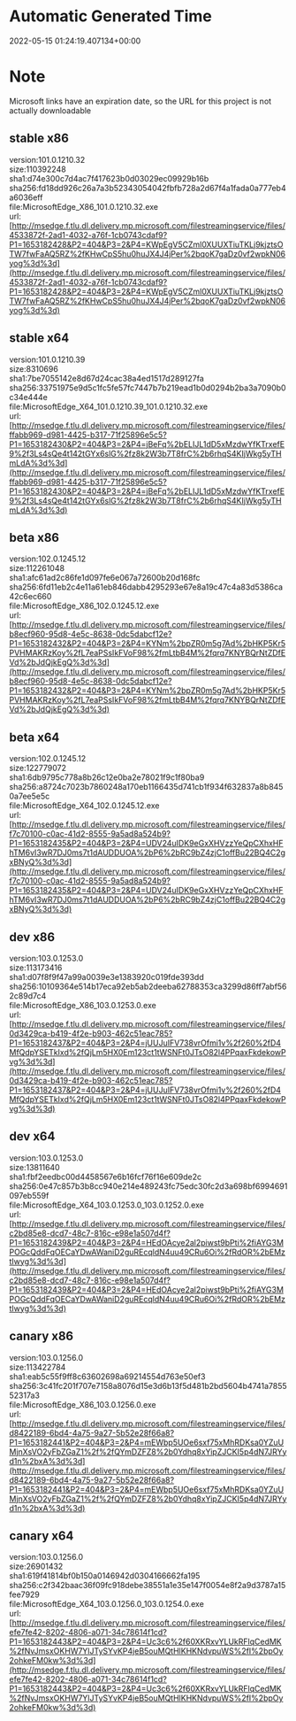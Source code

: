 # Automatic Generated Time
2022-05-15 01:24:19.407134+00:00

# Note
Microsoft links have an expiration date, so the URL for this project is not actually downloadable

## stable x86
version:101.0.1210.32  
size:110392248  
sha1:d74e300c7d4ac7f417623b0d03029ec09929b16b  
sha256:fd18dd926c26a7a3b52343054042fbfb728a2d67f4a1fada0a777eb4a6036eff  
file:MicrosoftEdge_X86_101.0.1210.32.exe  
url:[http://msedge.f.tlu.dl.delivery.mp.microsoft.com/filestreamingservice/files/4533872f-2ad1-4032-a76f-1cb0743cdaf9?P1=1653182428&P2=404&P3=2&P4=KWpEgV5CZml0XUUXTiuTKLj9kjztsOTW7fwFaAQ5RZ%2fKHwCpS5hu0huJX4J4jPer%2bqoK7gaDz0vf2wpkN06yog%3d%3d](http://msedge.f.tlu.dl.delivery.mp.microsoft.com/filestreamingservice/files/4533872f-2ad1-4032-a76f-1cb0743cdaf9?P1=1653182428&P2=404&P3=2&P4=KWpEgV5CZml0XUUXTiuTKLj9kjztsOTW7fwFaAQ5RZ%2fKHwCpS5hu0huJX4J4jPer%2bqoK7gaDz0vf2wpkN06yog%3d%3d)  

## stable x64
version:101.0.1210.39  
size:8310696  
sha1:7be7055142e8d67d24cac38a4ed1517d289127fa  
sha256:33751975e9d5c1fc5fe57fc7447b7b219ead1b0d0294b2ba3a7090b0c34e444e  
file:MicrosoftEdge_X64_101.0.1210.39_101.0.1210.32.exe  
url:[http://msedge.f.tlu.dl.delivery.mp.microsoft.com/filestreamingservice/files/ffabb969-d981-4425-b317-71f25896e5c5?P1=1653182430&P2=404&P3=2&P4=jBeFq%2bELIJL1dD5xMzdwYfKTrxefE9%2f3Ls4sQe4t142tGYx6slG%2fz8k2W3b7T8frC%2b6rhqS4KIjWkg5yTHmLdA%3d%3d](http://msedge.f.tlu.dl.delivery.mp.microsoft.com/filestreamingservice/files/ffabb969-d981-4425-b317-71f25896e5c5?P1=1653182430&P2=404&P3=2&P4=jBeFq%2bELIJL1dD5xMzdwYfKTrxefE9%2f3Ls4sQe4t142tGYx6slG%2fz8k2W3b7T8frC%2b6rhqS4KIjWkg5yTHmLdA%3d%3d)  

## beta x86
version:102.0.1245.12  
size:112261048  
sha1:afc61ad2c86fe1d097fe6e067a72600b20d168fc  
sha256:6fd11eb2c4e11a61eb846dabb4295293e67e8a19c47c4a83d5386ca42c6ec660  
file:MicrosoftEdge_X86_102.0.1245.12.exe  
url:[http://msedge.f.tlu.dl.delivery.mp.microsoft.com/filestreamingservice/files/b8ecf960-95d8-4e5c-8638-0dc5dabcf12e?P1=1653182432&P2=404&P3=2&P4=KYNm%2bpZR0m5g7Ad%2bHKP5Kr5PVHMAKRzKoy%2fL7eaPSsIkFVoF98%2fmLtbB4M%2fqrq7KNYBQrNtZDfEVd%2bJdQjkEgQ%3d%3d](http://msedge.f.tlu.dl.delivery.mp.microsoft.com/filestreamingservice/files/b8ecf960-95d8-4e5c-8638-0dc5dabcf12e?P1=1653182432&P2=404&P3=2&P4=KYNm%2bpZR0m5g7Ad%2bHKP5Kr5PVHMAKRzKoy%2fL7eaPSsIkFVoF98%2fmLtbB4M%2fqrq7KNYBQrNtZDfEVd%2bJdQjkEgQ%3d%3d)  

## beta x64
version:102.0.1245.12  
size:122779072  
sha1:6db9795c778a8b26c12e0ba2e78021f9c1f80ba9  
sha256:a8724c7023b7860248a170eb1166435d741cb1f934f632837a8b8450a7ee5e5c  
file:MicrosoftEdge_X64_102.0.1245.12.exe  
url:[http://msedge.f.tlu.dl.delivery.mp.microsoft.com/filestreamingservice/files/f7c70100-c0ac-41d2-8555-9a5ad8a524b9?P1=1653182435&P2=404&P3=2&P4=UDV24uIDK9eGxXHVzzYeQpCXhxHFhTM6vI3wR7DJ0ms7t1dAUDDUOA%2bP6%2bRC9bZ4zjC1offBu22BQ4C2gxBNyQ%3d%3d](http://msedge.f.tlu.dl.delivery.mp.microsoft.com/filestreamingservice/files/f7c70100-c0ac-41d2-8555-9a5ad8a524b9?P1=1653182435&P2=404&P3=2&P4=UDV24uIDK9eGxXHVzzYeQpCXhxHFhTM6vI3wR7DJ0ms7t1dAUDDUOA%2bP6%2bRC9bZ4zjC1offBu22BQ4C2gxBNyQ%3d%3d)  

## dev x86
version:103.0.1253.0  
size:113173416  
sha1:d07f8f9f47a99a0039e3e1383920c019fde393dd  
sha256:10109364e514b17eca92eb5ab2deeba62788353ca3299d86ff7abf562c89d7c4  
file:MicrosoftEdge_X86_103.0.1253.0.exe  
url:[http://msedge.f.tlu.dl.delivery.mp.microsoft.com/filestreamingservice/files/0d3429ca-b419-4f2e-b903-462c51eac785?P1=1653182437&P2=404&P3=2&P4=jUUJuIFV738vrOfmi1v%2f260%2fD4MfQdpYSETkIxd%2fQjLm5HX0Em123ct1tWSNFt0JTsO82l4PPqaxFkdekowPvg%3d%3d](http://msedge.f.tlu.dl.delivery.mp.microsoft.com/filestreamingservice/files/0d3429ca-b419-4f2e-b903-462c51eac785?P1=1653182437&P2=404&P3=2&P4=jUUJuIFV738vrOfmi1v%2f260%2fD4MfQdpYSETkIxd%2fQjLm5HX0Em123ct1tWSNFt0JTsO82l4PPqaxFkdekowPvg%3d%3d)  

## dev x64
version:103.0.1253.0  
size:13811640  
sha1:fbf2eedbc00d4458567e6b16fcf76f16e609de2c  
sha256:0e47c857b3b8cc940e214e489243fc75edc30fc2d3a698bf6994691097eb559f  
file:MicrosoftEdge_X64_103.0.1253.0_103.0.1252.0.exe  
url:[http://msedge.f.tlu.dl.delivery.mp.microsoft.com/filestreamingservice/files/c2bd85e8-dcd7-48c7-816c-e98e1a507d4f?P1=1653182439&P2=404&P3=2&P4=HEdOAcye2al2piwst9bPti%2fiAYG3MPOGcQddFqOECaYDwAWaniD2guREcqldN4uu49CRu6Oi%2fRdOR%2bEMztIwyg%3d%3d](http://msedge.f.tlu.dl.delivery.mp.microsoft.com/filestreamingservice/files/c2bd85e8-dcd7-48c7-816c-e98e1a507d4f?P1=1653182439&P2=404&P3=2&P4=HEdOAcye2al2piwst9bPti%2fiAYG3MPOGcQddFqOECaYDwAWaniD2guREcqldN4uu49CRu6Oi%2fRdOR%2bEMztIwyg%3d%3d)  

## canary x86
version:103.0.1256.0  
size:113422784  
sha1:eab5c55f9ff8c63602698a69214554d763e50ef3  
sha256:3c41fc201f707e7158a8076d15e3d6b13f5d481b2bd5604b4741a785552317a3  
file:MicrosoftEdge_X86_103.0.1256.0.exe  
url:[http://msedge.f.tlu.dl.delivery.mp.microsoft.com/filestreamingservice/files/d8422189-6bd4-4a75-9a27-5b52e28f66a8?P1=1653182441&P2=404&P3=2&P4=mEWbp5UOe6sxf75xMhRDKsa0YZuUMjnXsVO2yFbZGaZ1%2f%2fQYmDZFZ8%2b0Ydhq8xYipZJCKI5p4dN7JRYyd1n%2bxA%3d%3d](http://msedge.f.tlu.dl.delivery.mp.microsoft.com/filestreamingservice/files/d8422189-6bd4-4a75-9a27-5b52e28f66a8?P1=1653182441&P2=404&P3=2&P4=mEWbp5UOe6sxf75xMhRDKsa0YZuUMjnXsVO2yFbZGaZ1%2f%2fQYmDZFZ8%2b0Ydhq8xYipZJCKI5p4dN7JRYyd1n%2bxA%3d%3d)  

## canary x64
version:103.0.1256.0  
size:26901432  
sha1:619f41814bf0b150a0146942d0304166662fa195  
sha256:c2f342baac36f09fc918debe38551a1e35e147f0054e8f2a9d3787a15fee7929  
file:MicrosoftEdge_X64_103.0.1256.0_103.0.1254.0.exe  
url:[http://msedge.f.tlu.dl.delivery.mp.microsoft.com/filestreamingservice/files/efe7fe42-8202-4806-a071-34c78614f1cd?P1=1653182443&P2=404&P3=2&P4=Uc3c6%2f60XKRxvYLUkRFlqCedMK%2fNvJmsxOKHW7YlJTySYvKP4jeB5ouMQtHlKHKNdvpuWS%2fI%2bpOy2ohkeFM0kw%3d%3d](http://msedge.f.tlu.dl.delivery.mp.microsoft.com/filestreamingservice/files/efe7fe42-8202-4806-a071-34c78614f1cd?P1=1653182443&P2=404&P3=2&P4=Uc3c6%2f60XKRxvYLUkRFlqCedMK%2fNvJmsxOKHW7YlJTySYvKP4jeB5ouMQtHlKHKNdvpuWS%2fI%2bpOy2ohkeFM0kw%3d%3d)  

